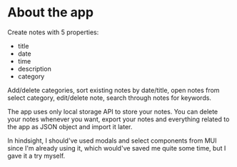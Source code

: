 # About the app

Create notes with 5 properties:
 - title
 - date
 - time
 - description
 - category

Add/delete categories, sort existing notes by date/title, open notes from select category, edit/delete note, search through notes for keywords.

The app uses only local storage API to store your notes. You can delete your notes whenever you want, export your notes and everything related to the app as JSON object and import it later.

In hindsight, I should've used modals and select components from MUI since I'm already using it, which would've saved me quite some time, but I gave it a try myself.
